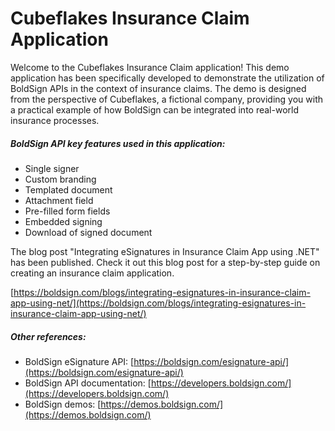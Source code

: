 Cubeflakes Insurance Claim Application
======================================

Welcome to the Cubeflakes Insurance Claim application! This demo application has been specifically developed to demonstrate the utilization of BoldSign APIs in the context of insurance claims. The demo is designed from the perspective of Cubeflakes, a fictional company, providing you with a practical example of how BoldSign can be integrated into real-world insurance processes.

##### BoldSign API key features used in this application:

*   Single signer
*   Custom branding
*   Templated document
*   Attachment field
*   Pre-filled form fields
*   Embedded signing
*   Download of signed document

The blog post "Integrating eSignatures in Insurance Claim App using .NET" has been published. Check it out this blog post for a step-by-step guide on creating an insurance claim application.

[https://boldsign.com/blogs/integrating-esignatures-in-insurance-claim-app-using-net/](https://boldsign.com/blogs/integrating-esignatures-in-insurance-claim-app-using-net/)

##### Other references:

*   BoldSign eSignature API: [https://boldsign.com/esignature-api/](https://boldsign.com/esignature-api/)
*   BoldSign API documentation: [https://developers.boldsign.com/](https://developers.boldsign.com/)
*   BoldSign demos: [https://demos.boldsign.com/](https://demos.boldsign.com/)
